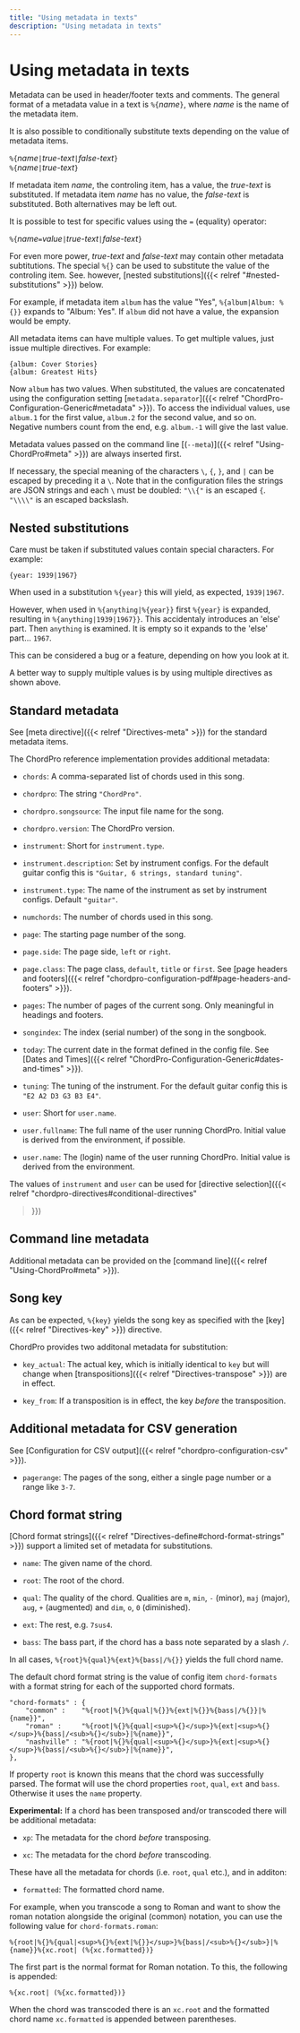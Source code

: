 ```yaml
---
title: "Using metadata in texts"
description: "Using metadata in texts"
---
```


# Using metadata in texts

Metadata can be used in header/footer texts and comments. The general
format of a metadata value in a text is `%{`*name*`}`, where _name_ is
the name of the metadata item.

It is also possible to conditionally substitute texts depending on the
value of metadata items.

`%{`*name*`|`*true-text*`|`*false-text*`}`  
`%{`*name*`|`*true-text*`}`

If metadata item _name_, the controling item, has a value, the
_true-text_ is substituted. If metadata item _name_ has no value, the
_false-text_ is substituted. Both alternatives may be left out.

It is possible to test for specific values using the `=` (equality) operator:

`%{`*name*`=`*value*`|`*true-text*`|`*false-text*`}`

For even more power, _true-text_ and _false-text_ may contain other
metadata subtitutions. The special `%{}` can be used to substitute the
value of the controling item. See. however, [nested substitutions]({{<
relref "#nested-substitutions" >}}) below.

For example, if metadata item `album` has the value "Yes",
`%{album|Album: %{}}` expands to "Album: Yes". If `album` did not have
a value, the expansion would be empty.

All metadata items can have multiple values. To get multiple values,
just issue multiple directives. For example:

    {album: Cover Stories}
    {album: Greatest Hits}

Now `album` has two values. When substituted, the values are
concatenated using the configuration setting
[`metadata.separator`]({{< relref
"ChordPro-Configuration-Generic#metadata" >}}). To access the
individual values, use `album.1` for the first value, `album.2` for
the second value, and so on. Negative numbers count from the end, e.g.
`album.-1` will give the last value.

Metadata values passed on the command line [(`--meta`)]({{< relref
"Using-ChordPro#meta" >}}) are always inserted first.

If necessary, the special meaning of the characters `\`, `{`, `}`, and
`|` can be escaped by preceding it a `\`. Note that in the
configuration files the strings are JSON strings and each `\` must be
doubled: `"\\{"` is an escaped `{`. `"\\\\"` is an escaped backslash.

## Nested substitutions

Care must be taken if substituted values contain special characters.
For example:

    {year: 1939|1967}

When used in a substitution `%{year}` this will yield, as expected,
`1939|1967`.

However, when used in `%{anything|%{year}}` first `%{year}` is
expanded, resulting in `%{anything|1939|1967}}`.
This accidentaly introduces an 'else' part.
Then `anything` is examined.
It is empty so it expands to the 'else' part... `1967`.

This can be considered a bug or a feature, depending on how you look at it.

A better way to supply multiple values is by using multiple directives
as shown above.

## Standard metadata

See [meta directive]({{< relref "Directives-meta" >}}) for the standard
metadata items.

The ChordPro reference implementation provides additional metadata:

 * `chords`: A comma-separated list of chords used in this song.

 * `chordpro`: The string `"ChordPro"`.

 * `chordpro.songsource`: The input file name for the song.

 * `chordpro.version`: The ChordPro version.
 
 * `instrument`: Short for `instrument.type`.

 * `instrument.description`: Set by instrument configs.
   For the default guitar config this is `"Guitar, 6
   strings, standard tuning"`.
   
 * `instrument.type`: The name of the instrument as set by instrument
   configs. Default `"guitar"`.

 * `numchords`: The number of chords used in this song.

 * `page`: The starting page number of the song.

 * `page.side`: The page side, `left` or `right`.

 * `page.class`: The page class, `default`, `title` or `first`. See 
[page headers and footers]({{< relref
"chordpro-configuration-pdf#page-headers-and-footers" >}}). 

 * `pages`: The number of pages of the current song.
   Only meaningful in headings and footers.

 * `songindex`: The index (serial number) of the song in the songbook.
 
 * `today`: The current date in the format defined in the config file.
   See [Dates and Times]({{< relref
   "ChordPro-Configuration-Generic#dates-and-times" >}}).
 
 * `tuning`: The tuning of the instrument.
   For the default guitar config this is `"E2 A2 D3 G3 B3 E4"`.
 
 * `user`: Short for `user.name`.
 
 * `user.fullname`: The full name of the user running ChordPro.
   Initial value is derived from the environment, if possible.

 * `user.name`: The (login) name of the user running ChordPro.
   Initial value is derived from the environment.
   
The values of `instrument` and `user` can be used for [directive
selection]({{< relref "chordpro-directives#conditional-directives"
>}})

## Command line metadata

Additional metadata can be provided on the [command line]({{< relref
"Using-ChordPro#meta" >}}).

## Song key

As can be expected, `%{key}` yields the song key as specified with the
[key]({{< relref "Directives-key" >}}) directive.

ChordPro provides two additonal metadata for substitution:

 * `key_actual`: The actual key, which is initially identical to `key`
   but will change when [transpositions]({{< relref
   "Directives-transpose" >}}) are in effect.
 
 * `key_from`: If a transposition is in effect, the key _before_ the
   transposition.

## Additional metadata for CSV generation

See [Configuration for CSV output]({{< relref "chordpro-configuration-csv" >}}).

 * `pagerange`: The pages of the song, either a single page number or
   a range like `3-7`.

## Chord format string

[Chord format strings]({{< relref
"Directives-define#chord-format-strings" >}}) support a limited set
of metadata for substitutions.

 * `name`: The given name of the chord.
 
 * `root`: The root of the chord.
 
 * `qual`: The quality of the chord. Qualities are `m`, `min`, `-`
   (minor), `maj` (major), `aug`, `+` (augmented) and `dim`, `o`, `0`
   (diminished).
   
 * `ext`: The rest, e.g. `7sus4`.
 
 * `bass`: The bass part, if the chord has a bass note separated by a
   slash `/`.

In all cases, `%{root}%{qual}%{ext}%{bass|/%{}}` yields the full chord name.

The default chord format string is the value of config
item `chord-formats` with a format string for each of the supported chord
formats.

    "chord-formats" : {
        "common" :    "%{root|%{}%{qual|%{}}%{ext|%{}}%{bass|/%{}}|%{name}}",
        "roman" :     "%{root|%{}%{qual|<sup>%{}</sup>}%{ext|<sup>%{}</sup>}%{bass|/<sub>%{}</sub>}|%{name}}",
        "nashville" : "%{root|%{}%{qual|<sup>%{}</sup>}%{ext|<sup>%{}</sup>}%{bass|/<sub>%{}</sub>}|%{name}}",
    },
	
If property `root` is known this means that the chord was successfully
parsed. The format will use the chord properties `root`,
`qual`, `ext` and `bass`. Otherwise it uses the `name` property.

**Experimental:** If a chord has been transposed and/or transcoded
there will be additional metadata:

 * `xp`: The metadata for the chord _before_ transposing.
 
 * `xc`: The metadata for the chord _before_ transcoding.
 
These have all the metadata for chords (i.e. `root`, `qual` etc.), and
in additon:
 
 * `formatted`: The formatted chord name.

For example, when you transcode a song to Roman and want to show the
roman notation alongside the original (common) notation, you can use
the following value for `chord-formats.roman`:

    %{root|%{}%{qual|<sup>%{}%{ext|%{}}</sup>}%{bass|/<sub>%{}</sub>}|%{name}}%{xc.root| (%{xc.formatted})}

The first part is the normal format for Roman notation. To this, the
following is appended:

    %{xc.root| (%{xc.formatted})}

When the chord was transcoded there is an `xc.root` and the formatted
chord name `xc.formatted` is appended between parentheses.

